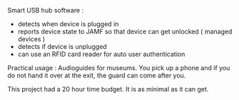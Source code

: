 Smart USB hub software :
 - detects when device is plugged in
 - reports device state to JAMF so that device can get unlocked ( managed devices )
 - detects if device is unplugged
 - can use an RFID card reader for auto user authentication
 
Practical usage : Audioguides for museums. You pick up a phone and if you do not hand it over at the exit, the guard can come after you.

This project had a 20 hour time budget. It is as minimal as it can get.